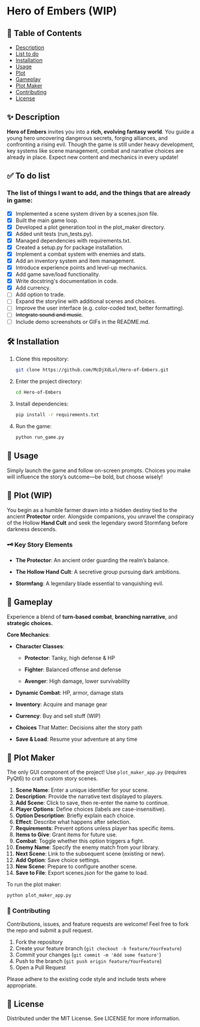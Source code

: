 # Hero of Embers **(WIP)**

## 📖 Table of Contents
- [Description](#description)
- [List to do](#to-do-list)
- [Installation](#installation)
- [Usage](#usage)
- [Plot](#plot)
- [Gameplay](#gameplay)
- [Plot Maker](#plot-maker)
- [Contributing](#contriburing)
- [License](#license)

<a name='description'></a>
## ✨ Description

**Hero of Embers** invites you into a **rich, evolving fantasy world**. You guide a young hero uncovering dangerous secrets, forging alliances, and confronting a rising evil. Though the game is still under heavy development, key systems like scene management, combat and narrative choices are already in place. Expect new content and mechanics in every update!

<a name='to-do-list'></a>
## ✅ To do list
### The list of things I want to add, and the things that are already in game:
- [x] Implemented a scene system driven by a scenes.json file.
- [x] Built the main game loop.
- [x] Developed a plot generation tool in the plot_maker directory.
- [x] Added unit tests (run_tests.py).
- [x] Managed dependencies with requirements.txt.
- [x] Created a setup.py for package installation.
- [x] Implement a combat system with enemies and stats.
- [x] Add an inventory system and item management.
- [x] Introduce experience points and level-up mechanics.
- [x] Add game save/load functionality.
- [x] Write docstring's documentation in code.
- [x] Add currency.
- [ ] Add option to trade.
- [ ] Expand the storyline with additional scenes and choices.
- [ ] Improve the user interface (e.g. color-coded text, better formatting).
- [ ] ~~Integrate sound and music~~.
- [ ] Include demo screenshots or GIFs in the README.md.

<a name='installation'></a>
## 🛠️ Installation

1. Clone this repository:
    ```bash
    git clone https://github.com/McDjXdLol/Hero-of-Embers.git
    ```
2. Enter the project directory:
    ```bash
    cd Hero-of-Embers
    ```
3. Install dependencies:
    ```bash
    pip install -r requirements.txt
    ```
4. Run the game:
    ```bash
    python run_game.py
    ```
<a name='usage'></a>
## 🚀 Usage

Simply launch the game and follow on-screen prompts. Choices you make will influence the story’s outcome—be bold, but choose wisely!

<a name='plot'></a>
## 📜 Plot (WIP)

You begin as a humble farmer drawn into a hidden destiny tied to the ancient **Protector** order. Alongside companions, you unravel the conspiracy of the Hollow **Hand Cult** and seek the legendary sword Stormfang before darkness descends.

### 🗝️ Key Story Elements

- **The Protector**: An ancient order guarding the realm’s balance.

- **The Hollow Hand Cult**: A secretive group pursuing dark ambitions.

- **Stormfang**: A legendary blade essential to vanquishing evil.

<a name='gameplay'></a>
## 🎲 Gameplay

Experience a blend of **turn-based combat**, **branching narrative**, and **strategic choices.**

**Core Mechanics**:

- **Character Classes**:

  - **Protector**: Tanky, high defense & HP

  - **Fighter**: Balanced offense and defense

  - **Avenger**: High damage, lower survivability

- **Dynamic Combat**: HP, armor, damage stats

- **Inventory**: Acquire and manage gear

- **Currency**: Buy and sell stuff (WIP)

- **Choices** That Matter: Decisions alter the story path

- **Save & Load**: Resume your adventure at any time

<a name='plot-maker'></a>
## 📝 Plot Maker

The only GUI component of the project! Use `plot_maker_app.py` (requires PyQt6) to craft custom story scenes.

1. **Scene Name**: Enter a unique identifier for your scene.
2. **Description**: Provide the narrative text displayed to players.
3. **Add Scene**: Click to save, then re-enter the name to continue.
4. **Player Options**: Define choices (labels are case-insensitive).
5. **Option Description**: Briefly explain each choice.
6. **Effect**: Describe what happens after selection.
7. **Requirements**: Prevent options unless player has specific items.
8. **Items to Give**: Grant items for future use.
9. **Combat**: Toggle whether this option triggers a fight.
10. **Enemy Name**: Specify the enemy match from your library.
11. **Next Scene**: Link to the subsequent scene (existing or new).
12. **Add Option**: Save choice settings.
13. **New Scene**: Prepare to configure another scene.
14. **Save to File**: Export scenes.json for the game to load.

To run the plot maker:
```bash
python plot_maker_app.py
```
<a name='contriburing'></a>
### 🤝 Contributing

Contributions, issues, and feature requests are welcome! Feel free to fork the repo and submit a pull request.

1. Fork the repository
2. Create your feature branch (`git checkout -b feature/YourFeature`)
3. Commit your changes (`git commit -m 'Add some feature'`)
4. Push to the branch (`git push origin feature/YourFeature`)
5. Open a Pull Request

Please adhere to the existing code style and include tests where appropriate.

<a name="license"></a>
## 📄 License

Distributed under the MIT License. See LICENSE for more information.

